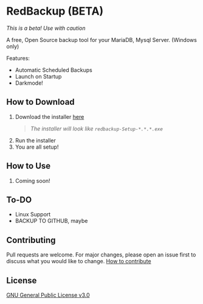 # RedBackup (BETA)

*This is a beta! Use with caution*

A free, Open Source backup tool for your MariaDB, Mysql Server. (Windows only)

Features:
- Automatic Scheduled Backups
- Launch on Startup
- Darkmode!

## How to Download
1. Download the installer [here](https://github.com/BryceCanyonCounty/redbackup/releases/latest)
    >  *The installer will look like `redbackup-Setup-*.*.*.exe`*
2. Run the installer
3. You are all setup!

## How to Use
1. Coming soon!

## To-DO
- Linux Support
- BACKUP TO GITHUB, maybe

## Contributing
Pull requests are welcome. For major changes, please open an issue first to discuss what you would like to change. [How to contribute](https://github.com/BryceCanyonCounty/redbackup/blob/main/.github/CONTRIBUTING.md)

## License
[GNU General Public License v3.0](https://github.com/BryceCanyonCounty/redbackup/blob/master/LICENSE)
